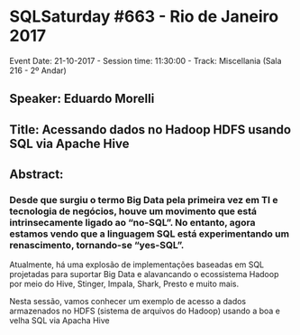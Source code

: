 # SQLSaturday #663 - Rio de Janeiro 2017
Event Date: 21-10-2017 - Session time: 11:30:00 - Track: Miscellania (Sala 216 - 2º Andar)
## Speaker: Eduardo Morelli
## Title: Acessando dados no Hadoop HDFS usando SQL via Apache Hive
## Abstract:
### Desde que surgiu o termo Big Data pela primeira vez em TI e tecnologia de negócios, houve um movimento que está intrinsecamente ligado ao “no-SQL”. No entanto, agora estamos vendo que a linguagem SQL está experimentando um renascimento, tornando-se “yes-SQL”. 

Atualmente, há uma explosão de implementações baseadas em SQL projetadas para suportar Big Data e alavancando o ecossistema Hadoop por meio do Hive, Stinger, Impala, Shark, Presto e muito mais. 

Nesta sessão, vamos conhecer um exemplo de acesso a dados armazenados no HDFS (sistema de arquivos do Hadoop) usando a boa e velha SQL via Apacha Hive
